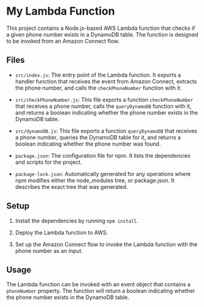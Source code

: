 # My Lambda Function

This project contains a Node.js-based AWS Lambda function that checks if a given phone number exists in a DynamoDB table. The function is designed to be invoked from an Amazon Connect flow.

## Files

- `src/index.js`: The entry point of the Lambda function. It exports a handler function that receives the event from Amazon Connect, extracts the phone number, and calls the `checkPhoneNumber` function with it.

- `src/checkPhoneNumber.js`: This file exports a function `checkPhoneNumber` that receives a phone number, calls the `queryDynamoDB` function with it, and returns a boolean indicating whether the phone number exists in the DynamoDB table.

- `src/dynamoDB.js`: This file exports a function `queryDynamoDB` that receives a phone number, queries the DynamoDB table for it, and returns a boolean indicating whether the phone number was found.

- `package.json`: The configuration file for npm. It lists the dependencies and scripts for the project.

- `package-lock.json`: Automatically generated for any operations where npm modifies either the node_modules tree, or package.json. It describes the exact tree that was generated.

## Setup

1. Install the dependencies by running `npm install`.

2. Deploy the Lambda function to AWS.

3. Set up the Amazon Connect flow to invoke the Lambda function with the phone number as an input.

## Usage

The Lambda function can be invoked with an event object that contains a `phoneNumber` property. The function will return a boolean indicating whether the phone number exists in the DynamoDB table.